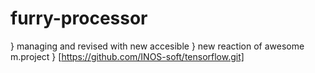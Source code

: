 # furry-processor
} managing and revised with new accesible
} new reaction of awesome m.project
} [https://github.com/INOS-soft/tensorflow.git]

